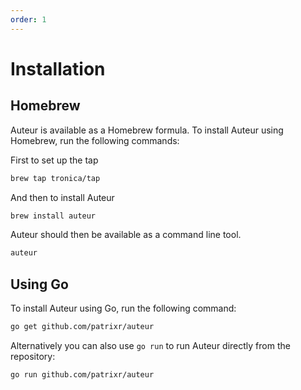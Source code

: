 ```yaml
---
order: 1
---
```


# Installation

## Homebrew

Auteur is available as a Homebrew formula. To install Auteur using Homebrew, run the following commands:

First to set up the tap

```bash
brew tap tronica/tap
```

And then to install Auteur

```bash
brew install auteur
```

Auteur should then be available as a command line tool.

```bash
auteur
```

## Using Go

To install Auteur using Go, run the following command:

```bash
go get github.com/patrixr/auteur
```

Alternatively you can also use `go run` to run Auteur directly from the repository:

```bash
go run github.com/patrixr/auteur
```
